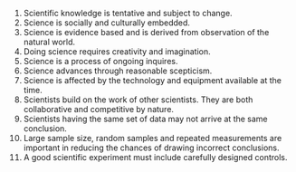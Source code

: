 1. Scientific knowledge is tentative and subject to change.
2. Science is socially and culturally embedded.
3. Science is evidence based and is derived from observation of the natural world.
4. Doing science requires creativity and imagination.
5. Science is a process of ongoing inquires.
6. Science advances through reasonable scepticism.
7. Science is affected by the technology and equipment available at the time.
8. Scientists build on the work of other scientists. They are both collaborative and competitive by nature.
9. Scientists having the same set of data may not arrive at the same conclusion.
10. Large sample size, random samples and repeated measurements are important in reducing the chances of drawing incorrect conclusions.
11. A good scientific experiment must include carefully designed controls.
